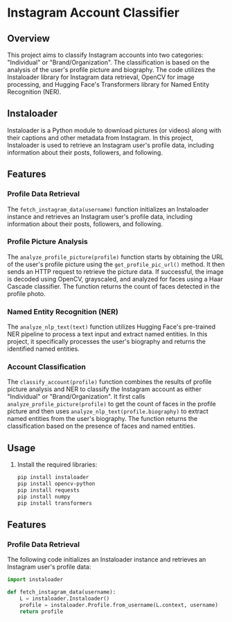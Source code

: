 # Instagram Account Classifier

## Overview

This project aims to classify Instagram accounts into two categories: "Individual" or "Brand/Organization". The classification is based on the analysis of the user's profile picture and biography. The code utilizes the Instaloader library for Instagram data retrieval, OpenCV for image processing, and Hugging Face's Transformers library for Named Entity Recognition (NER).

## Instaloader

Instaloader is a Python module to download pictures (or videos) along with their captions and other metadata from Instagram. In this project, Instaloader is used to retrieve an Instagram user's profile data, including information about their posts, followers, and following.


## Features

### Profile Data Retrieval

The `fetch_instagram_data(username)` function initializes an Instaloader instance and retrieves an Instagram user's profile data, including information about their posts, followers, and following.

### Profile Picture Analysis

The `analyze_profile_picture(profile)` function starts by obtaining the URL of the user's profile picture using the `get_profile_pic_url()` method. It then sends an HTTP request to retrieve the picture data. If successful, the image is decoded using OpenCV, grayscaled, and analyzed for faces using a Haar Cascade classifier. The function returns the count of faces detected in the profile photo.

### Named Entity Recognition (NER)

The `analyze_nlp_text(text)` function utilizes Hugging Face's pre-trained NER pipeline to process a text input and extract named entities. In this project, it specifically processes the user's biography and returns the identified named entities.

### Account Classification

The `classify_account(profile)` function combines the results of profile picture analysis and NER to classify the Instagram account as either "Individual" or "Brand/Organization". It first calls `analyze_profile_picture(profile)` to get the count of faces in the profile picture and then uses `analyze_nlp_text(profile.biography)` to extract named entities from the user's biography. The function returns the classification based on the presence of faces and named entities.

## Usage

1. Install the required libraries:

   ```bash
   pip install instaloader
   pip install opencv-python
   pip install requests
   pip install numpy
   pip install transformers 

## Features

### Profile Data Retrieval

The following code initializes an Instaloader instance and retrieves an Instagram user's profile data:

```python
import instaloader

def fetch_instagram_data(username):
    L = instaloader.Instaloader()
    profile = instaloader.Profile.from_username(L.context, username)
    return profile
